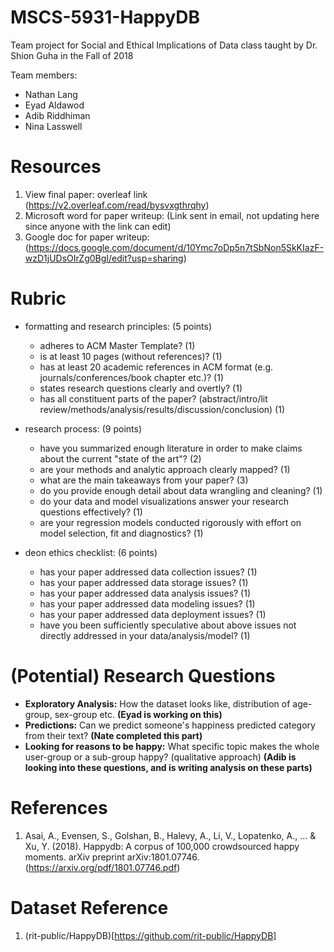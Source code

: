 # MSCS-5931-HappyDB

Team project for Social and Ethical Implications of Data class taught by Dr. Shion Guha in the Fall of 2018

Team members: 
* Nathan Lang 
* Eyad Aldawod 
* Adib Riddhiman 
* Nina Lasswell

# Resources
1. View final paper: overleaf link (https://v2.overleaf.com/read/bysvxgthrqhy)
2. Microsoft word for paper writeup: (Link sent in email, not updating here since anyone with the link can edit)
3. Google doc for paper writeup: (https://docs.google.com/document/d/10Ymc7oDp5n7tSbNon5SkKIazF-wzD1jUDsOIrZg0BgI/edit?usp=sharing)

# Rubric
* formatting and research principles: (5 points)
  * adheres to ACM Master Template? (1)
  * is at least 10 pages (without references)? (1)
  * has at least 20 academic references in ACM format (e.g. journals/conferences/book chapter etc.)? (1)
  * states research questions clearly and overtly? (1)
  * has all constituent parts of the paper? (abstract/intro/lit review/methods/analysis/results/discussion/conclusion) (1)

* research process: (9 points)
  * have you summarized enough literature in order to make claims about the current "state of the art"? (2)
  * are your methods and analytic approach clearly mapped? (1)
  * what are the main takeaways from your paper? (3)
  * do you provide enough detail about data wrangling and cleaning? (1)
  * do your data and model visualizations answer your research questions effectively? (1)
  * are your regression models conducted rigorously with effort on model selection, fit and diagnostics? (1)

* deon ethics checklist: (6 points)
  * has your paper addressed data collection issues? (1)
  * has your paper addressed data storage issues? (1)
  * has your paper addressed data analysis issues? (1)
  * has your paper addressed data modeling issues? (1)
  * has your paper addressed data deployment issues? (1)
  * have you been sufficiently speculative about above issues not directly addressed in your data/analysis/model? (1)
  
# (Potential) Research Questions
* **Exploratory Analysis:** How the dataset looks like, distribution of age-group, sex-group etc. **(Eyad is working on this)**
* **Predictions:** Can we predict someone's happiness predicted category from their text? **(Nate completed this part)**
* **Looking for reasons to be happy:** What specific topic makes the whole user-group or a sub-group happy? (qualitative approach) **(Adib is looking into these questions, and is writing analysis on these parts)**

# References
1. Asai, A., Evensen, S., Golshan, B., Halevy, A., Li, V., Lopatenko, A., ... & Xu, Y. (2018). Happydb: A corpus of 100,000 crowdsourced happy moments. arXiv preprint arXiv:1801.07746. (https://arxiv.org/pdf/1801.07746.pdf)

# Dataset Reference
1. (rit-public/HappyDB)[https://github.com/rit-public/HappyDB]
